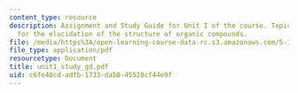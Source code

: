 ```yaml
---
content_type: resource
description: Assignment and Study Guide for Unit I of the course. Topics include methods
  for the elucidation of the structure of organic compounds.
file: /media/https%3A/open-learning-course-data-rc.s3.amazonaws.com/5-13-organic-chemistry-ii-fall-2003/c6fe40cdadfb1733da5045528cf44e9f_unit1_study_gd.pdf
file_type: application/pdf
resourcetype: Document
title: unit1_study_gd.pdf
uid: c6fe40cd-adfb-1733-da50-45528cf44e9f
---
```

